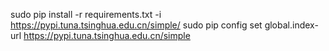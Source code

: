 sudo pip install -r requirements.txt -i https://pypi.tuna.tsinghua.edu.cn/simple/
sudo pip config set global.index-url https://pypi.tuna.tsinghua.edu.cn/simple
